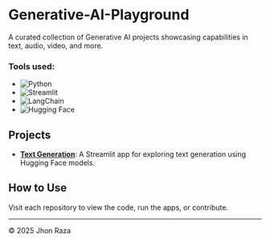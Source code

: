 # Generative-AI-Playground
A curated collection of Generative AI projects showcasing capabilities in text, audio, video, and more.

### Tools used:
  - ![Python](https://img.shields.io/badge/python-3.8%2B-blue)
  - ![Streamlit](https://img.shields.io/badge/Streamlit-%E2%9C%94-green)
  - ![LangChain](https://img.shields.io/badge/LangChain-%E2%9C%94-blue)
  - ![Hugging Face](https://img.shields.io/badge/Hugging_Face-%E2%9C%94-blue)


## Projects
- [**Text Generation**](https://github.com/JhonRaza/Text-Generation-with-GenAI): A Streamlit app for exploring text generation using Hugging Face models.

## How to Use
Visit each repository to view the code, run the apps, or contribute.

---
© 2025 Jhon Raza
